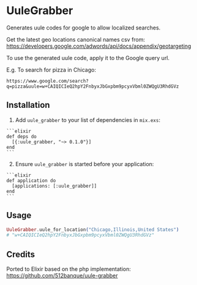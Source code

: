 # UuleGrabber

Generates uule codes for google to allow localized searches.

Get the latest geo locations canonical names csv from:
https://developers.google.com/adwords/api/docs/appendix/geotargeting


To use the generated uule code, apply it to the Google query url.

E.g. To search for pizza in Chicago:

```
https://www.google.com/search?q=pizza&uule=w+CAIQICIeQ2hpY2FnbyxJbGxpbm9pcyxVbml0ZWQgU3RhdGVz
```


## Installation

  1. Add `uule_grabber` to your list of dependencies in `mix.exs`:

    ```elixir
    def deps do
      [{:uule_grabber, "~> 0.1.0"}]
    end
    ```

  2. Ensure `uule_grabber` is started before your application:

    ```elixir
    def application do
      [applications: [:uule_grabber]]
    end
    ```

## Usage

```elixir
UuleGrabber.uule_for_location("Chicago,Illinois,United States")
# "w+CAIQICIeQ2hpY2FnbyxJbGxpbm9pcyxVbml0ZWQgU3RhdGVz"
```

## Credits

Ported to Elixir based on the php implementation:
https://github.com/512banque/uule-grabber
